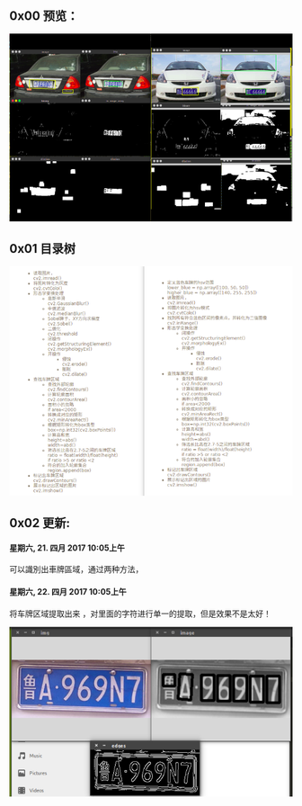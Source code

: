 ## 0x00 预览：
![image](https://github.com/0x024/PRT/blob/master/test/temp/exp.png)
## 0x01 目录树
![image](https://github.com/0x024/PRT/blob/master/test/temp/tree.png)
## 0x02 更新:
#### 星期六, 21. 四月 2017 10:05上午 
可以識別出車牌區域，通过两种方法，

#### 星期六, 22. 四月 2017 10:05上午 
将车牌区域提取出来 ，对里面的字符进行单一的提取，但是效果不是太好！

![image](https://github.com/0x024/PRT/blob/master/test/temp/2017-04-22.png)
